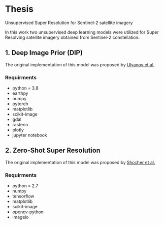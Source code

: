 # Thesis
Unsupervised Super Resolution for Sentinel-2 satellite imagery

In this work two unsupervised deep learning models were utilized for Super Resolving satellite imagery obtained from Sentinel-2 constellation. 

## 1. Deep Image Prior (DIP) 
The original implementation of this model was proposed by [Ulyanov et al.](https://github.com/DmitryUlyanov/deep-image-prior) 

### Requirments 
- python = 3.8
- earthpy
- numpy
- pytorch
- matplotlib
- scikit-image
- gdal
- rasterio
- plotly
- jupyter notebook

## 2. Zero-Shot Super Resolution
The original implementation of this model was proposed by [Shocher et al.](https://github.com/assafshocher/ZSSR) 

### Requirments 
- python = 2.7
- numpy
- tensorflow
- matplotlib
- scikit-image
- opencv-python
- imageio
